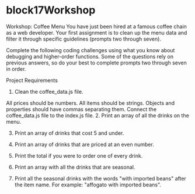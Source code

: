 # block17Workshop

Workshop: Coffee Menu
You have just been hired at a famous coffee chain as a web developer. Your first assignment is to clean up the menu data and filter it through specific guidelines (prompts two through seven).

Complete the following coding challenges using what you know about debugging and higher-order functions. Some of the questions rely on previous answers, so do your best to complete prompts two through seven in order.

Project Requirements

1. Clean the coffee_data.js file.

All prices should be numbers.
All items should be strings.
Objects and properties should have commas separating them.
Connect the coffee_data.js file to the index.js file. 2. Print an array of all the drinks on the menu.

3. Print an array of drinks that cost 5 and under.

4. Print an array of drinks that are priced at an even number.

5. Print the total if you were to order one of every drink.

6. Print an array with all the drinks that are seasonal.

7. Print all the seasonal drinks with the words "with imported beans" after the item name. For example: "affogato with imported beans".
